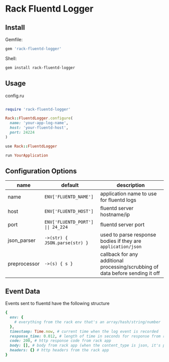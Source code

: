 # Rack Fluentd Logger

## Install

Gemfile:
```ruby
gem 'rack-fluentd-logger'
```

Shell:
```sh
gem install rack-fluentd-logger
```

## Usage

config.ru
```ruby

require 'rack-fluentd-logger'

Rack::FluentdLogger.configure(
  name: 'your-app-log-name',
  host: 'your-fluentd-host',
  port: 24224
)

use Rack::FluentdLogger

run YourApplication

```

## Configuration Options
| name | default | description |
| ---- | ------- | ----------- |
| name | `ENV['FLUENTD_NAME']` | application name to use for fluentd logs |
| host | `ENV['FLUENTD_HOST']` | fluentd server hostname/ip |
| port | `ENV['FLUENTD_PORT'] \|\| 24_224` | fluentd server port |
| json_parser | `->(str) { JSON.parse(str) }` | used to parse response bodies if they are `application/json` |
| preprocessor | `->(s) { s }` | callback for any additional processing/scrubbing of data before sending it off |

## Event Data
Events sent to fluentd have the following structure
```ruby
{
  env: {
    # everything from the rack env that's an array/hash/string/number
  },
  timestamp: Time.now, # current time when the log event is recorded
  response_time: 0.012, # length of time in seconds for response from rack
  code: 200, # http response code from rack app
  body: [], # body from rack app (when the content_type is json, it's parsed)
  headers: {} # http headers from the rack app
}
```
